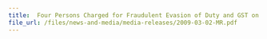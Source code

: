 ```yaml
---
title:  Four Persons Charged for Fraudulent Evasion of Duty and GST on Import of Japanese Cars
file_url: /files/news-and-media/media-releases/2009-03-02-MR.pdf
---
```

